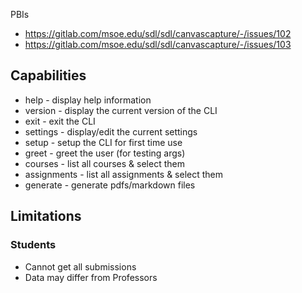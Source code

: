 PBIs
- https://gitlab.com/msoe.edu/sdl/sdl/canvascapture/-/issues/102
- https://gitlab.com/msoe.edu/sdl/sdl/canvascapture/-/issues/103

## Capabilities
- help - display help information
- version - display the current version of the CLI
- exit - exit the CLI
- settings - display/edit the current settings
- setup - setup the CLI for first time use
- greet - greet the user (for testing args)
- courses - list all courses & select them
- assignments - list all assignments & select them
- generate - generate pdfs/markdown files

## Limitations

### Students 
- Cannot get all submissions
- Data may differ from Professors